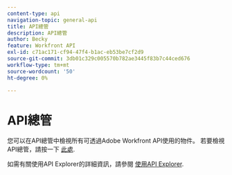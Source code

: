 ```yaml
---
content-type: api
navigation-topic: general-api
title: API總管
description: API總管
author: Becky
feature: Workfront API
exl-id: c71ac171-cf94-47f4-b1ac-eb53be7cf2d9
source-git-commit: 3db01c329c005570b782ae3445f83b7c44ced676
workflow-type: tm+mt
source-wordcount: '50'
ht-degree: 0%

---
```



# API總管

您可以在API總管中檢視所有可透過Adobe Workfront API使用的物件。 若要檢視API總管，請按一下 [此處](https://developer.adobe.com/workfront/api-explorer/).

如需有關使用API Explorer的詳細資訊，請參閱 [使用API Explorer](../../wf-api/general/using-api-explorer.md).
